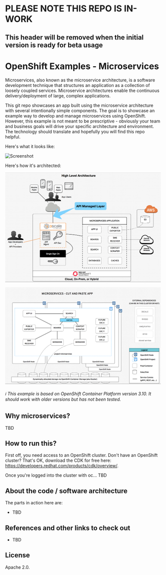 # PLEASE NOTE THIS REPO IS IN-WORK 
## This header will be removed when the initial version is ready for beta usage

# OpenShift Examples - Microservices
Microservices, also known as the microservice architecture, is a software development technique that structures an application as a collection of loosely coupled services. Microservice architectures enable the continuous delivery/deployment of large, complex applications.

This git repo showcases an app built using the microservice architecture with several intentionally simple components. The goal is to showcase an example way to develop and manage microservices using OpenShift. However, this example is not meant to be prescriptive - obviously your team and business goals will drive your specific architecture and environment. The technology should translate and hopefully you will find this repo helpful.

Here's what it looks like:

![Screenshot](./.screens/microservices.gif)

Here's how it's architected:

![Diagram](.design/highlevel-arch.png)

![Diagram](.design/ocp-arch.png)



###### :information_source: This example is based on OpenShift Container Platform version 3.10.  It should work with older versions but has not been tested.


## Why microservices?
TBD

## How to run this?
First off, you need access to an OpenShift cluster. Don't have an OpenShift cluster? That's OK, download the CDK for free here: https://developers.redhat.com/products/cdk/overview/.

Once you're logged into the cluster with oc...
TBD

## About the code / software architecture
The parts in action here are:
* TBD


## References and other links to check out
* TBD

## License
Apache 2.0.

[1]: TBD

